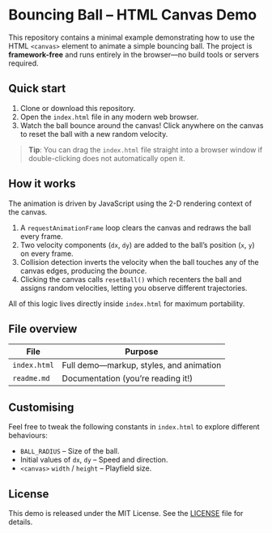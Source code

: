 # Bouncing Ball – HTML Canvas Demo

This repository contains a minimal example demonstrating how to use the HTML `<canvas>` element to animate a simple bouncing ball. The project is **framework-free** and runs entirely in the browser—no build tools or servers required.

## Quick start

1. Clone or download this repository.
2. Open the `index.html` file in any modern web browser.
3. Watch the ball bounce around the canvas! Click anywhere on the canvas to reset the ball with a new random velocity.

> **Tip**: You can drag the `index.html` file straight into a browser window if double-clicking does not automatically open it.

## How it works

The animation is driven by JavaScript using the 2-D rendering context of the canvas.

1. A `requestAnimationFrame` loop clears the canvas and redraws the ball every frame.
2. Two velocity components (`dx`, `dy`) are added to the ball’s position (`x`, `y`) on every frame.
3. Collision detection inverts the velocity when the ball touches any of the canvas edges, producing the _bounce_.
4. Clicking the canvas calls `resetBall()` which recenters the ball and assigns random velocities, letting you observe different trajectories.

All of this logic lives directly inside `index.html` for maximum portability.

## File overview

| File         | Purpose                                 |
| ------------ | --------------------------------------- |
| `index.html` | Full demo—markup, styles, and animation |
| `readme.md`  | Documentation (you’re reading it!)      |

## Customising

Feel free to tweak the following constants in `index.html` to explore different behaviours:

- `BALL_RADIUS` – Size of the ball.
- Initial values of `dx`, `dy` – Speed and direction.
- `<canvas>` `width` / `height` – Playfield size.

## License

This demo is released under the MIT License. See the [LICENSE](LICENSE) file for details.
